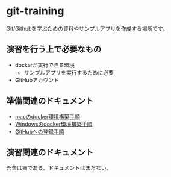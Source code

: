 # git-training
Git/Githubを学ぶための資料やサンプルアプリを作成する場所です。

## 演習を行う上で必要なもの

- dockerが実行できる環境
  - サンプルアプリを実行するために必要
- GitHubアカウント

## 準備関連のドキュメント

- [macのdocker環境構築手順](./doc/setup-mac.md)
- [Windowsのdocker環境構築手順](./doc/setup-windows.md)
- [GitHubへの登録手順](./doc/register-github.md)

## 演習関連のドキュメント

吾輩は猫である。ドキュメントはまだない。

